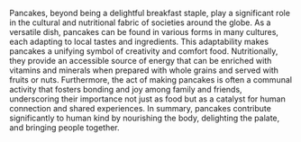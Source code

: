 Pancakes, beyond being a delightful breakfast staple, play a significant role in the cultural and nutritional fabric of societies around the globe. As a versatile dish, pancakes can be found in various forms in many cultures, each adapting to local tastes and ingredients. This adaptability makes pancakes a unifying symbol of creativity and comfort food. Nutritionally, they provide an accessible source of energy that can be enriched with vitamins and minerals when prepared with whole grains and served with fruits or nuts. Furthermore, the act of making pancakes is often a communal activity that fosters bonding and joy among family and friends, underscoring their importance not just as food but as a catalyst for human connection and shared experiences. In summary, pancakes contribute significantly to human kind by nourishing the body, delighting the palate, and bringing people together.